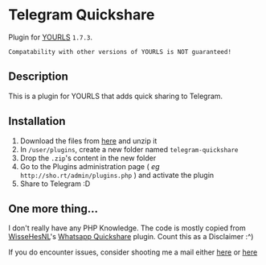 Telegram Quickshare
====================

Plugin for [YOURLS](http://yourls.org) `1.7.3`.

`Compatability with other versions of YOURLS is NOT guaranteed!`

Description
-----------
This is a plugin for YOURLS that adds quick sharing to Telegram.

Installation
------------
1. Download the files from [here](https://git.colinshark.de/ColinShark/yourls_tg-quickshare/archive/master.zip) and unzip it
2. In `/user/plugins`, create a new folder named `telegram-quickshare`
3. Drop the `.zip`'s content in the new folder
4. Go to the Plugins administration page ( *eg* `http://sho.rt/admin/plugins.php` ) and activate the plugin
5. Share to Telegram :D

One more thing...
-----------------
I don't really have any PHP Knowledge. The code is mostly copied from [WisseHesNL](https://github.com/WisseHesNL)'s [Whatsapp Quickshare](https://github.com/WisseHesNL/Whatsapp-quickshare) plugin.
Count this as a Disclaimer :^)

If you do encounter issues, consider shooting me a mail either [here](mailto:colin@colinshark.de) or [here](mailto:nicolas@neht.xyz)